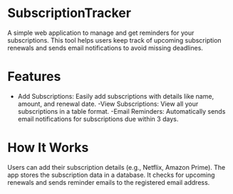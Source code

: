 # SubscriptionTracker
A simple web application to manage and get reminders for your subscriptions. This tool helps users keep track of upcoming subscription renewals and sends email notifications to avoid missing deadlines.

# Features
- Add Subscriptions: Easily add subscriptions with details like name, amount, and renewal date.
 -View Subscriptions: View all your subscriptions in a table format.
 -Email Reminders: Automatically sends email notifications for subscriptions due within 3 days.

# How It Works
Users can add their subscription details (e.g., Netflix, Amazon Prime).
The app stores the subscription data in a database.
It checks for upcoming renewals and sends reminder emails to the registered email address.
